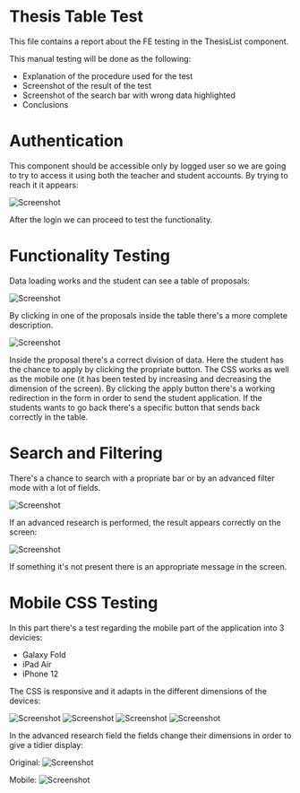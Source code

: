 # Thesis Table Test

This file contains a report about the FE testing in the ThesisList component.

This manual testing will be done as the following:

- Explanation of the procedure used for the test
- Screenshot of the result of the test  
- Screenshot of the search bar with wrong data highlighted
- Conclusions

# Authentication 

This component should be accessible only by logged user so we are going to try to access it using both the teacher and student accounts. By trying to reach it it appears:

![Screenshot](./screenshots/errror404.png)

After the login we can proceed to test the functionality.

# Functionality Testing

Data loading works and the student can see a table of proposals:

![Screenshot](./screenshots/TableProp.png)


By clicking in one of the proposals inside the table there's a more complete description.

![Screenshot](./screenshots/Description.png)

Inside the proposal there's a correct division of data.
Here the student has the chance to apply by clicking the propriate button.
The CSS works as well as the mobile one (it has been tested by increasing and decreasing the dimension of the screen). 
By clicking the apply button there's a working redirection in the form in order to send the student application.
If the students wants to go back there's a specific button that sends back correctly in the table.

# Search and Filtering

There's a chance to search with a propriate bar or by an advanced filter mode with a lot of fields.

![Screenshot](./screenshots/search_bar.png)

If an advanced research is performed, the result appears correctly on the screen:

![Screenshot](./screenshots/rossi.png)

If something it's not present there is an appropriate message in the screen.

# Mobile CSS Testing

In this part there's a test regarding the mobile part of the application into 3 devicies:
- Galaxy Fold
- iPad Air
- iPhone 12

The CSS is responsive and it adapts in the different dimensions of the devices:

![Screenshot](./screenshots/GalaxyFold_CSS.png)
![Screenshot](./screenshots/iPadAir_CSS.png)
![Screenshot](./screenshots/IPhone12_CSS.png)
![Screenshot](./screenshots/Apply_CSS.png)

In the advanced research field the fields change their dimensions in order to give a tidier display:

Original:
![Screenshot](./screenshots/Filters_1.png)

Mobile:
![Screenshot](./screenshots/Filters_2.png)


